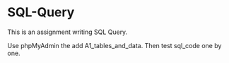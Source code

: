 # SQL-Query
This is an assignment writing SQL Query.      

Use phpMyAdmin the add A1_tables_and_data. Then test sql_code one by one.     
